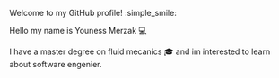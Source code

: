 Welcome to my GitHub profile!  :simple_smile:

Hello my name is Youness Merzak :computer:


I have a master degree on fluid mecanics :mortar_board:  and im interested to learn about software engenier.
